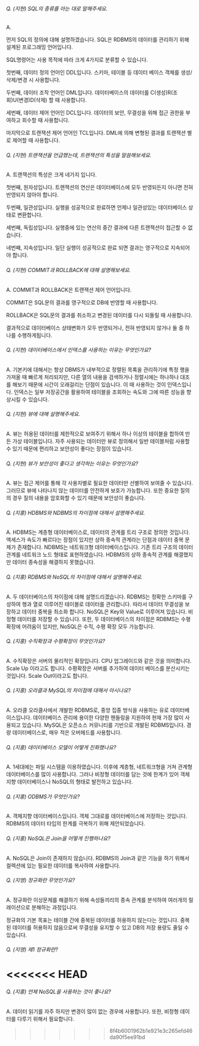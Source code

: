 ###### Q. (지현) SQL의 종류를 아는 대로 말해주세요.

A. 

먼저 SQL의 정의에 대해 설명하겠습니다. SQL은 RDBMS의 데이터를 관리하기 위해 설계된 프로그래밍 언어입니다.

SQL명령어는 사용 목적에 따라 크게 4가지로 분류할 수 있습니다.

첫번째, 데이터 정의 언어인 DDL입니다. 스키마, 테이블 등 데이터 베이스 객체를 생성/삭제/변경 시 사용합니다.

두번째, 데이터 조작 언어인 DML입니다. 데이터베이스의 데이터를 C(생성)R(조회)U(변경)D(삭제) 할 때 사용합니다.

세번째, 데이터 제어 언어인 DCL입니다. 데이터의 보안, 무결성을 위해 접근 권한을 부여하고 회수할 때 사용합니다.

마지막으로 트랜잭션 제어 언어인 TCL입니다. DML에 의해 변형된 결과를 트랜잭션 별로 제어할 때 사용합니다.



###### Q. (지현) 트랜잭션을 언급했는데, 트랜잭션의 특성을 말씀해보세요.

A. 트랜잭션의 특성은 크게 네가지 입니다.

첫번째, 원자성입니다. 트랜잭션의 연산은 데이터베이스에 모두 반영되든지 아니면 전혀 반영되지 않아야 합니다.

두번째, 일관성입니다. 실행을 성공적으로 완료하면 언제나 일관성있는 데이터베이스 상태로 변환합니다.

세번째, 독립성입니다. 실행중에 있는 연산의 중간 결과에 다른 트랜잭션이 접근할 수 없습니다.

네번째, 지속성입니다. 일단 실행이 성공적으로 완료 되면 결과는 영구적으로 지속되어야 합니다.



###### Q. (지현) COMMIT과 ROLLBACK에 대해 설명해보세요.

A. COMMIT과 ROLLBACK은 트랜잭션 제어 언어입니다.

COMMIT은 SQL문의 결과를 영구적으로 DB에 반영할 때 사용합니다.

ROLLBACK은 SQL문의 결과를 취소하고 변경된 데이터를 다시 되돌릴 때 사용합니다.

결과적으로 데이터베이스 상태변화가 모두 반영되거나, 전혀 반영되지 않거나 둘 중 하나를 수행하게됩니다.



###### Q. (지현) 데이터베이스에서 인덱스를 사용하는 이유는 무엇인가요?

A. 기본키에 대해서는 항상 DBMS가 내부적으로 정렬된 목록을 관리하기에 특정 행을 가져올 때 빠르게 처리되지만, 다른 열의 내용을 검색하거나 정렬시에는 하나하나 대조를 해보기 때문에 시간이 오래걸리는 단점이 있습니다. 이 때 사용하는 것이 인덱스입니다. 인덱스는  일부 저장공간을 활용하여 테이블을 조회하는 속도와 그에 따른 성능을 향상시킬 수 있습니다.



###### Q. (지현) 뷰에 대해 설명해주세요.

A. 뷰는 허용된 데이터를 제한적으로 보여주기 위해서 하나 이상의 테이블을 합하여 만든 가상 테이블입니다. 자주 사용되는 데이터만 뷰로 정의해서 일반 테이블처럼 사용할 수 있기 때문에 편리하고 보안성이 좋다는 장점이 있습니다.



###### Q. (지현) 뷰가 보안성이 좋다고 생각하는 이유는 무엇인가요?

A. 뷰는 접근 제어를 통해 각 사용자별로 필요한 데이터만 선별하여 보여줄 수 있습니다. 그러므로 뷰에 나타나지 않는 데이터를 안전하게 보호가 가능합니다. 또한 중요한 질의의 경우 질의 내용을 암호화할 수 있기 때문에 보안성이 좋습니다.


###### Q. (지홍) HDBMS와 NDBMS의 차이점에 대해서 설명해주세요.

A. HDBMS는 계층형 데이터베이스로, 데이터의 관계를 트리 구조로 정의한 것입니다. 액세스가 속도가 빠르다는 장점이 있지만 상하 종속적 관계라는 단점과 데이터 중복 문제가 존재합니다.
NDBMS는 네트워크형 데이터베이스입니다. 기존 트리 구조의 데이터 관계를 네트워크 노드 형태로 표현하였습니다. HDBMS의 상하 종속적 관계를 해결했지만 데이터 종속성을 해결하지 못했습니다.


###### Q. (지홍) RDBMS와 NoSQL의 차이점에 대해서 설명해주세요.

A. 두 데이터베이스의 차이점에 대해 설명드리겠습니다. RDBMS는 정확한 스키마를 구성하여 행과 열로 이루어진 테이블로 데이터를 관리합니다. 따라서 데이터 무결성을 보장하고 데이터 중복을 최소화 합니다. NoSQL은 Key와 Value로 이루어져 있습니다. 비정형 데이터를 저장할 수 있습니다.
또한, 두 데이터베이스의 차이점은 RDBMS는 수평 확장에 어려움이 있지만, NoSQL은 수직, 수평 확장 모두 가능합니다.


###### Q. (지홍) 수직확장과 수평확장이 무엇인가요?

A. 수직확장은 서버의 물리적인 확장입니다. CPU 업그레이드와 같은 것을 의미합니다. Scale Up 이라고도 합니다. 수평확장은 서버를 추가하여 데이터 베이스를 분산시키는 것입니다. Scale Out이라고도 합니다.


###### Q. (지홍) 오라클과 MySQL의 차이점에 대해서 아시나요?

A. 오라클 오라클사에서 개발한 RDBMS로, 중앙 집중 방식을 사용하는 유로 데이터베이스입니다. 데이터베이스 관리에 용이한 다양한 핸들링을 지원하여 현재 가장 많이 사용되고 있습니다.
MySQL은 오픈소스 커뮤니티를 기반으로 개발된 RDBMS입니다. 경량 데이터베이스로, 매우 적은 오버헤드를 사용합니다.


###### Q. (지홍) 데이터베이스 모델이 어떻게 진화했나요?

A. 1세대에는 파일 시스템을 이용하였습니다. 이후에 계층형, 네트워크형을 거쳐 관계형 데이터베이스를 많이 사용합니다. 그러나 비정형 데이터를 담는 것에 한계가 있어 객체 지향 데이터베이스나 NoSQL의 형태로 발전하고 있습니다.


###### Q. (지홍) ODBMS가 무엇인가요?

A. 객체지향 데이터베이스입니다. 객체 그대로를 데이터베이스에 저장하는 것입니다. RDBMS의 데이터 타입의 한계를 극복하기 위해 제안되었습니다.


###### Q. (지홍) NoSQL은 Join을 어떻게 진행하나요?

A. NoSQL은 Join이 존재하지 않습니다. RDBMS의 Join과 같은 기능을 하기 위해서 컬렉션에 있는 필요한 데이터를 복사하여 사용합니다.



###### Q. (지영) 정규화란 무엇인가요?

A. 정규화란 이상문제를 해결하기 위해 속성들끼리의 종속 관계를 분석하여 여러개의 릴레이션으로 분해하는 과정입니다.

정규화의 기본 목표는 테이블 간에 중복된 데이터를 허용하지 않는다는 것입니다. 중복된 데이터를 허용하지 않음으로써 무결성을 유지할 수 있고 DB의 저장 용량도 줄일 수 있습니다.

###### Q. (지영) 제1 정규화란?






<<<<<<< HEAD
=======
###### Q. (지홍) 언제 NoSQL을 사용하는 것이 좋나요?

A. 데이터 읽기를 자주 하지만 변경이 많이 없는 경우에 사용합니다. 또한, 비정형 데이터를 다루기 위해서 필요합니다.
>>>>>>> 8f4b6001962b1e921e3c265efd46da90f5ee91bd
